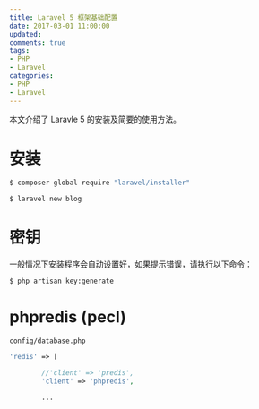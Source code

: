 ```yaml
---
title: Laravel 5 框架基础配置
date: 2017-03-01 11:00:00
updated:
comments: true
tags:
- PHP
- Laravel
categories:
- PHP
- Laravel
---
```


本文介绍了 Laravle 5 的安装及简要的使用方法。

<!--more-->

# 安装

```bash
$ composer global require "laravel/installer"

$ laravel new blog
```

# 密钥

一般情况下安装程序会自动设置好，如果提示错误，请执行以下命令：

```bash
$ php artisan key:generate
```

# phpredis (pecl)

`config/database.php`

```php
'redis' => [

        //'client' => 'predis',
        'client' => 'phpredis',

        ...
```

